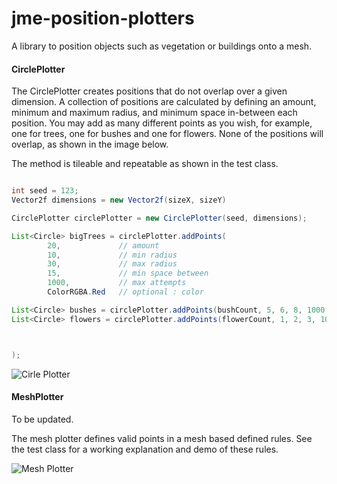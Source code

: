 jme-position-plotters
===

A library to position objects such as vegetation or buildings onto a mesh.

#### CirclePlotter

The CirclePlotter creates positions that do not overlap over a given dimension.
A collection of positions are calculated by defining an amount, minimum and maximum radius, and minimum space in-between each position.
You may add as many different points as you wish, for example, one for trees, one for bushes and one for flowers.
None of the positions will overlap, as shown in the image below. 

The method is tileable and repeatable as shown in the test class.

``` java

int seed = 123;
Vector2f dimensions = new Vector2f(sizeX, sizeY)

CirclePlotter circlePlotter = new CirclePlotter(seed, dimensions);

List<Circle> bigTrees = circlePlotter.addPoints(
        20,             // amount
        10,             // min radius
        30,             // max radius
        15,             // min space between
        1000,           // max attempts
        ColorRGBA.Red   // optional : color

List<Circle> bushes = circlePlotter.addPoints(bushCount, 5, 6, 8, 1000, ColorRGBA.Green);
List<Circle> flowers = circlePlotter.addPoints(flowerCount, 1, 2, 3, 1000, ColorRGBA.Yellow);



);

```

![Cirle Plotter](https://i.ibb.co/7pVbxVy/image.png)

#### MeshPlotter

To be updated.


The mesh plotter defines valid points in a mesh based defined rules.
See the test class for a working explanation and demo of these rules.

![Mesh Plotter](https://i.ibb.co/kGLhRTN/image.png)